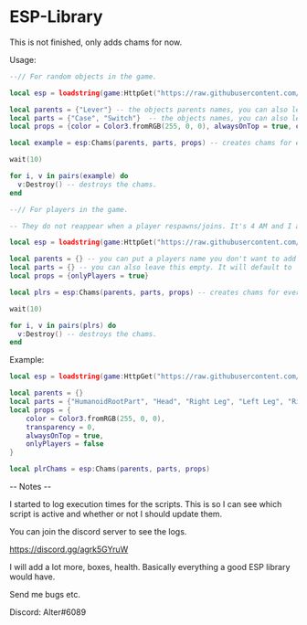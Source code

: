 # ESP-Library

This is not finished, only adds chams for now.

Usage:
```lua
--// For random objects in the game.

local esp = loadstring(game:HttpGet("https://raw.githubusercontent.com/AlterRainbow/ESP-Library/main/ESPLib.lua"))() -- gets the esp lib.

local parents = {"Lever"} -- the objects parents names, you can also leave this empty.
local parts = {"Case", "Switch"}  -- the objects names, you can also leave this empty.
local props = {color = Color3.fromRGB(255, 0, 0), alwaysOnTop = true, onlyPlayers = false, transparency = 0.5} -- the properties table, you can include this, there's a default property table in the script.

local example = esp:Chams(parents, parts, props) -- creates chams for every instance in the game that is a part, has its name in the parts table and its parent's name is in the parents table.

wait(10)

for i, v in pairs(example) do 
  v:Destroy() -- destroys the chams.
end

--// For players in the game.

-- They do not reappear when a player respawns/joins. It's 4 AM and I am tired. I'll add this soon.

local esp = loadstring(game:HttpGet("https://raw.githubusercontent.com/AlterRainbow/ESP-Library/main/ESPLib.lua"))() -- gets the esp lib.

local parents = {} -- you can put a players name you don't want to add chams for in it, you can also leave it empty.
local parts = {} -- you can also leave this empty. It will default to 'HumanoidRootPart'.
local props = {onlyPlayers = true}

local plrs = esp:Chams(parents, parts, props) -- creates chams for every player in the game.

wait(10)

for i, v in pairs(plrs) do 
  v:Destroy() -- destroys the chams.
end
```

Example:
```lua
local esp = loadstring(game:HttpGet("https://raw.githubusercontent.com/AlterRainbow/ESP-Library/main/ESPLib.lua"))()

local parents = {}
local parts = {"HumanoidRootPart", "Head", "Right Leg", "Left Leg", "Right Arm", "Left Arm"}
local props = {
    color = Color3.fromRGB(255, 0, 0),
    transparency = 0,
    alwaysOnTop = true,
    onlyPlayers = false
}

local plrChams = esp:Chams(parents, parts, props)
```

-- Notes --

I started to log execution times for the scripts. This is so I can see which script is active and whether or not I should update them.

You can join the discord server to see the logs.

https://discord.gg/agrk5GYruW

I will add a lot more, boxes, health. Basically everything a good ESP library would have.

Send me bugs etc.

Discord: Alter#6089
